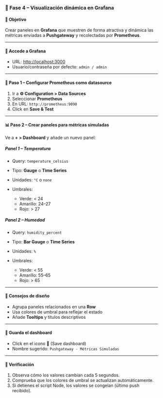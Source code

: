 

### 🔹 Fase 4 – Visualización dinámica en Grafana

#### 🎯 Objetivo

Crear paneles en **Grafana** que muestren de forma atractiva y dinámica las métricas enviadas a **Pushgateway** y recolectadas por **Prometheus**.

---

#### 🧭 Accede a Grafana

* URL: [http://localhost:3000](http://localhost:3000)
* Usuario/contraseña por defecto: `admin / admin`

---

#### 🔌 Paso 1 – Configurar Prometheus como datasource

1. Ir a **⚙️ Configuration > Data Sources**
2. Seleccionar **Prometheus**
3. En URL: `http://prometheus:9090`
4. Click en **Save & Test**

---

#### 📊 Paso 2 – Crear paneles para métricas simuladas

Ve a **+ > Dashboard** y añade un nuevo panel:

##### Panel 1 – Temperatura

* Query: `temperature_celsius`
* Tipo: **Gauge** o **Time Series**
* Unidades: `°C` o `none`
* Umbrales:

  * Verde: < 24
  * Amarillo: 24–27
  * Rojo: > 27

##### Panel 2 – Humedad

* Query: `humidity_percent`
* Tipo: **Bar Gauge** o **Time Series**
* Unidades: `%`
* Umbrales:

  * Verde: < 55
  * Amarillo: 55–65
  * Rojo: > 65

---

#### 🧰 Consejos de diseño

* Agrupa paneles relacionados en una **Row**
* Usa colores de umbral para reflejar el estado
* Añade **Tooltips** y títulos descriptivos

---

#### 💾 Guarda el dashboard

* Click en el icono 💾 (Save dashboard)
* Nombre sugerido: `Pushgateway - Métricas Simuladas`

---

#### 🧪 Verificación

1. Observa cómo los valores cambian cada 5 segundos.
2. Comprueba que los colores de umbral se actualizan automáticamente.
3. Si detienes el script Node, los valores se congelan (último push recibido).

